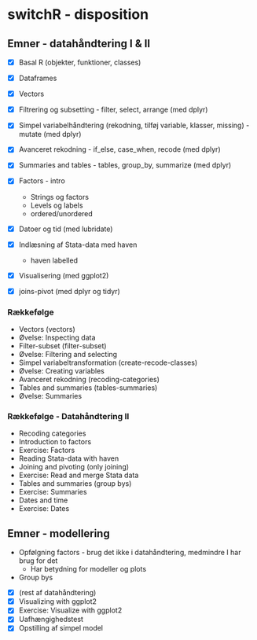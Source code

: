 # switchR - disposition



## Emner - datahåndtering I & II

- [x] Basal R (objekter, funktioner, classes)

- [x] Dataframes

- [x] Vectors

- [x] Filtrering og subsetting - filter, select, arrange (med dplyr)

- [x] Simpel variabelhåndtering (rekodning, tilføj variable, klasser, missing) - mutate (med dplyr)

- [x] Avanceret rekodning - if_else, case_when, recode (med dplyr)

- [x] Summaries and tables - tables, group_by, summarize (med dplyr)

- [x] Factors - intro
  - Strings og factors
  - Levels og labels
  - ordered/unordered
  
- [x] Datoer og tid (med lubridate)

- [x] Indlæsning af Stata-data med haven

  - haven labelled

- [x] Visualisering (med ggplot2)

- [x] joins-pivot (med dplyr og tidyr)

  

### Rækkefølge

- Vectors (vectors)
- Øvelse: Inspecting data
- Filter-subset (filter-subset)
- Øvelse: Filtering and selecting
- Simpel variabeltransformation (create-recode-classes)
- Øvelse: Creating variables
- Avanceret rekodning (recoding-categories)
- Tables and summaries (tables-summaries)
- Øvelse: Summaries



### Rækkefølge - Datahåndtering II

- Recoding categories
- Introduction to factors
- Exercise: Factors
- Reading Stata-data with haven
- Joining and pivoting (only joining)
- Exercise: Read and merge Stata data
- Tables and summaries (group bys)
- Exercise: Summaries
- Dates and time
- Exercise: Dates



## Emner - modellering 

- Opfølgning factors - brug det ikke i datahåndtering, medmindre I har brug for det
  - Har betydning for modeller og plots
- Group bys

- [x] (rest af datahåndtering)
- [x] Visualizing with ggplot2
- [x] Exercise: Visualize with ggplot2
- [x] Uafhængighedstest
- [x] Opstilling af simpel model
